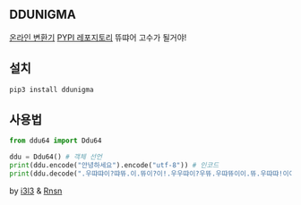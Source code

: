 ## DDUNIGMA
[온라인 변환기](https://ddunigma.lsam.me) [PYPI 레포지토리](https://pypi.org/project/ddunigma/0.0.1/)
뜌땨어 고수가 될거야!

## 설치
```bash
pip3 install ddunigma
```

## 사용법
```python
from ddu64 import Ddu64

ddu = Ddu64() # 객체 선언
print(ddu.encode("안녕하세요").encode("utf-8")) # 인코드
print(ddu.decode(".우땨땨이?땨뜌.이.뜌이?이!.우우땨이?우뜌.우땨뜌이이.뜌.우땨땨!이이야").decode("utf-8")) # 디코드
```

by [i3l3](https://github.com/i3l3) & [Rnsn](https://github.com/gunu3371)
